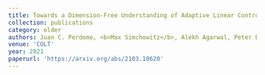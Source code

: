 ```yaml
---
title: Towards a Dimension-Free Understanding of Adaptive Linear Control
collection: publications
category: older
authors: Juan C. Perdomo, <b>Max Simchowitz</b>, Alekh Agarwal, Peter Bartlett 
venue: 'COLT'
year: 2021
paperurl: 'https://arxiv.org/abs/2103.10620'
---
```


